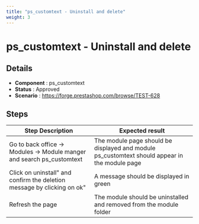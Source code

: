 ```yaml
---
title: "ps_customtext - Uninstall and delete"
weight: 3
---
```


# ps_customtext - Uninstall and delete
## Details
* **Component** : ps_customtext
* **Status** : Approved
* **Scenario** : https://forge.prestashop.com/browse/TEST-628

## Steps
| Step Description | Expected result |
| ----- | ----- |
| Go to back office -> Modules -> Module manger and search ps_customtext | The module page should be displayed and module ps_customtext should appear in the module page |
| Click on uninstall" and confirm the deletion message by clicking on ok" | A message should be displayed in green |
| Refresh the page | The module should be uninstalled and removed from the module folder |